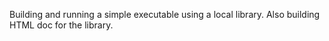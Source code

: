 Building and running a simple executable using a local library.
Also building HTML doc for the library.
